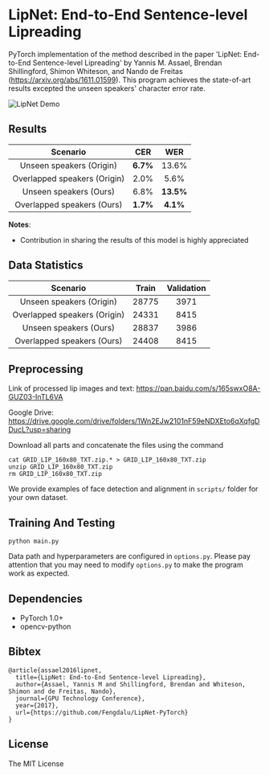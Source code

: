# LipNet: End-to-End Sentence-level Lipreading

PyTorch implementation of the method described in the paper 'LipNet: End-to-End Sentence-level Lipreading' by Yannis M. Assael, Brendan Shillingford, Shimon Whiteson, and Nando de Freitas (https://arxiv.org/abs/1611.01599). This program achieves the state-of-art results excepted the unseen speakers' character error rate.

![LipNet Demo](demo.gif)

## Results

|           Scenario           |   CER    |    WER    |
| :--------------------------: | :------: | :-------: |
|   Unseen speakers (Origin)   | **6.7%** |   13.6%   |
| Overlapped speakers (Origin) |   2.0%   |   5.6%    |
|    Unseen speakers (Ours)    |   6.8%   | **13.5%** |
|  Overlapped speakers (Ours)  | **1.7%** | **4.1%**  |

**Notes**:

- Contribution in sharing the results of this model is highly appreciated

## Data Statistics

|           Scenario           | Train | Validation |
| :--------------------------: | :---: | :--------: |
|   Unseen speakers (Origin)   | 28775 |    3971    |
| Overlapped speakers (Origin) | 24331 |    8415    |
|    Unseen speakers (Ours)    | 28837 |    3986    |
|  Overlapped speakers (Ours)  | 24408 |    8415    |

## Preprocessing

Link of processed lip images and text: https://pan.baidu.com/s/165swxO8A-GUZ03-InTL6VA

Google Drive: https://drive.google.com/drive/folders/1Wn2EJw2101nF59eNDXEto6qXqfgDDucL?usp=sharing

Download all parts and concatenate the files using the command

```
cat GRID_LIP_160x80_TXT.zip.* > GRID_LIP_160x80_TXT.zip
unzip GRID_LIP_160x80_TXT.zip
rm GRID_LIP_160x80_TXT.zip
```

We provide examples of face detection and alignment in `scripts/` folder for your own dataset.

## Training And Testing

```
python main.py
```

Data path and hyperparameters are configured in `options.py`. Please pay attention that you may need to modify `options.py` to make the program work as expected.

## Dependencies

- PyTorch 1.0+
- opencv-python

## Bibtex

    @article{assael2016lipnet,
      title={LipNet: End-to-End Sentence-level Lipreading},
      author={Assael, Yannis M and Shillingford, Brendan and Whiteson, Shimon and de Freitas, Nando},
      journal={GPU Technology Conference},
      year={2017},
      url={https://github.com/Fengdalu/LipNet-PyTorch}
    }

## License

The MIT License
